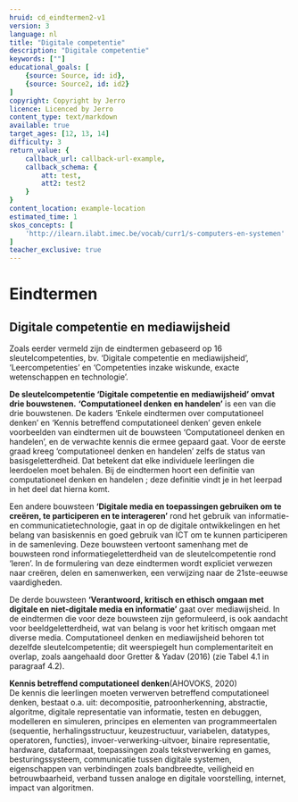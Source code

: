 ```yaml
---
hruid: cd_eindtermen2-v1
version: 3
language: nl
title: "Digitale competentie"
description: "Digitale competentie"
keywords: [""]
educational_goals: [
    {source: Source, id: id}, 
    {source: Source2, id: id2}
]
copyright: Copyright by Jerro
licence: Licenced by Jerro
content_type: text/markdown
available: true
target_ages: [12, 13, 14]
difficulty: 3
return_value: {
    callback_url: callback-url-example,
    callback_schema: {
        att: test,
        att2: test2
    }
}
content_location: example-location
estimated_time: 1
skos_concepts: [
    'http://ilearn.ilabt.imec.be/vocab/curr1/s-computers-en-systemen'
]
teacher_exclusive: true
---
```


# Eindtermen

## Digitale competentie en mediawijsheid

Zoals eerder vermeld zijn de eindtermen gebaseerd op 16 sleutelcompetenties, bv. ‘Digitale competentie en mediawijsheid’, ‘Leercompetenties’ en ‘Competenties inzake wiskunde, exacte wetenschappen en technologie’. 

**De sleutelcompetentie ‘Digitale competentie en mediawijsheid’ omvat drie bouwstenen.** **‘Computationeel denken en handelen’** is een van die drie bouwstenen.
De kaders ‘Enkele eindtermen over computationeel denken’ en ‘Kennis betreffend computationeel denken’ geven enkele voorbeelden van eindtermen uit de bouwsteen ‘Computationeel denken en handelen’, en de verwachte kennis die ermee gepaard gaat. Voor de eerste graad kreeg ‘computationeel denken en handelen’
zelfs de status van basisgeletterdheid. Dat betekent dat elke individuele leerlingen die leerdoelen moet behalen. Bij de eindtermen hoort een definitie van computationeel denken en handelen ; deze definitie vindt je in het leerpad in het deel dat hierna komt.

Een andere bouwsteen **‘Digitale media en toepassingen gebruiken om te creëren, te participeren en te interageren’** rond het gebruik van informatie- en
communicatietechnologie, gaat in op de digitale ontwikkelingen en het belang van basiskennis en goed gebruik van ICT om te kunnen participeren in de samenleving.
Deze bouwsteen vertoont samenhang met de bouwsteen rond informatiegeletterdheid van de sleutelcompetentie rond ‘leren’. In de formulering van deze eindtermen
wordt expliciet verwezen naar creëren, delen en samenwerken, een verwijzing naar de 21ste-eeuwse vaardigheden.

De derde bouwsteen **‘Verantwoord, kritisch en ethisch omgaan met digitale en niet-digitale media en informatie’** gaat over mediawijsheid. In de eindtermen
die voor deze bouwsteen zijn geformuleerd, is ook aandacht voor beeldgeletterdheid, wat van belang is voor het kritisch omgaan met diverse media. Computationeel
denken en mediawijsheid behoren tot dezelfde sleutelcompetentie; dit weerspiegelt hun complementariteit en overlap, zoals aangehaald door Gretter & Yadav (2016) (zie Tabel 4.1 in paragraaf 4.2).

<div class="alert alert-box alert-success">
    <strong>Kennis betreffend computationeel denken</strong>(AHOVOKS, 2020)<br> 
De kennis die leerlingen moeten verwerven betreffend computationeel denken, bestaat o.a. uit: decompositie, patroonherkenning, abstractie, algoritme,
digitale representatie van informatie, testen en debuggen, modelleren en simuleren, principes en elementen van programmeertalen (sequentie, herhalingsstructuur,
keuzestructuur, variabelen, datatypes, operatoren, functies), invoer-verwerking-uitvoer, binaire representatie, hardware, dataformaat, toepassingen
zoals tekstverwerking en games, besturingssysteem, communicatie tussen digitale systemen, eigenschappen van verbindingen zoals bandbreedte,
veiligheid en betrouwbaarheid, verband tussen analoge en digitale voorstelling, internet, impact van algoritmen.
</div>

